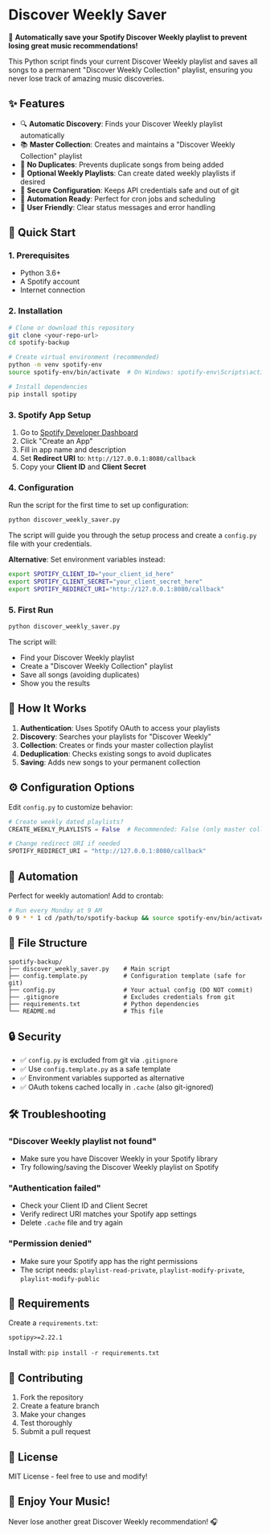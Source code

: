 # Discover Weekly Saver

🎵 **Automatically save your Spotify Discover Weekly playlist to prevent losing great music recommendations!**

This Python script finds your current Discover Weekly playlist and saves all songs to a permanent "Discover Weekly Collection" playlist, ensuring you never lose track of amazing music discoveries.

## ✨ Features

- 🔍 **Automatic Discovery**: Finds your Discover Weekly playlist automatically
- 📚 **Master Collection**: Creates and maintains a "Discover Weekly Collection" playlist
- 🚫 **No Duplicates**: Prevents duplicate songs from being added
- 📅 **Optional Weekly Playlists**: Can create dated weekly playlists if desired
- 🔐 **Secure Configuration**: Keeps API credentials safe and out of git
- 🤖 **Automation Ready**: Perfect for cron jobs and scheduling
- 💬 **User Friendly**: Clear status messages and error handling

## 🚀 Quick Start

### 1. Prerequisites

- Python 3.6+
- A Spotify account
- Internet connection

### 2. Installation

```bash
# Clone or download this repository
git clone <your-repo-url>
cd spotify-backup

# Create virtual environment (recommended)
python -m venv spotify-env
source spotify-env/bin/activate  # On Windows: spotify-env\Scripts\activate

# Install dependencies
pip install spotipy
```

### 3. Spotify App Setup

1. Go to [Spotify Developer Dashboard](https://developer.spotify.com/dashboard/applications)
2. Click "Create an App"
3. Fill in app name and description
4. Set **Redirect URI** to: `http://127.0.0.1:8080/callback`
5. Copy your **Client ID** and **Client Secret**

### 4. Configuration

Run the script for the first time to set up configuration:

```bash
python discover_weekly_saver.py
```

The script will guide you through the setup process and create a `config.py` file with your credentials.

**Alternative**: Set environment variables instead:
```bash
export SPOTIFY_CLIENT_ID="your_client_id_here"
export SPOTIFY_CLIENT_SECRET="your_client_secret_here"
export SPOTIFY_REDIRECT_URI="http://127.0.0.1:8080/callback"
```

### 5. First Run

```bash
python discover_weekly_saver.py
```

The script will:
- Find your Discover Weekly playlist
- Create a "Discover Weekly Collection" playlist
- Save all songs (avoiding duplicates)
- Show you the results

## 📖 How It Works

1. **Authentication**: Uses Spotify OAuth to access your playlists
2. **Discovery**: Searches your playlists for "Discover Weekly"
3. **Collection**: Creates or finds your master collection playlist
4. **Deduplication**: Checks existing songs to avoid duplicates
5. **Saving**: Adds new songs to your permanent collection

## ⚙️ Configuration Options

Edit `config.py` to customize behavior:

```python
# Create weekly dated playlists?
CREATE_WEEKLY_PLAYLISTS = False  # Recommended: False (only master collection)

# Change redirect URI if needed
SPOTIFY_REDIRECT_URI = "http://127.0.0.1:8080/callback"
```

## 🤖 Automation

Perfect for weekly automation! Add to crontab:

```bash
# Run every Monday at 9 AM
0 9 * * 1 cd /path/to/spotify-backup && source spotify-env/bin/activate && python discover_weekly_saver.py
```

## 📁 File Structure

```
spotify-backup/
├── discover_weekly_saver.py    # Main script
├── config.template.py          # Configuration template (safe for git)
├── config.py                   # Your actual config (DO NOT commit)
├── .gitignore                  # Excludes credentials from git
├── requirements.txt            # Python dependencies
└── README.md                   # This file
```

## 🔒 Security

- ✅ `config.py` is excluded from git via `.gitignore`
- ✅ Use `config.template.py` as a safe template
- ✅ Environment variables supported as alternative
- ✅ OAuth tokens cached locally in `.cache` (also git-ignored)

## 🛠️ Troubleshooting

### "Discover Weekly playlist not found"
- Make sure you have Discover Weekly in your Spotify library
- Try following/saving the Discover Weekly playlist on Spotify

### "Authentication failed" 
- Check your Client ID and Client Secret
- Verify redirect URI matches your Spotify app settings
- Delete `.cache` file and try again

### "Permission denied"
- Make sure your Spotify app has the right permissions
- The script needs: `playlist-read-private`, `playlist-modify-private`, `playlist-modify-public`

## 📝 Requirements

Create a `requirements.txt`:
```
spotipy>=2.22.1
```

Install with: `pip install -r requirements.txt`

## 🤝 Contributing

1. Fork the repository
2. Create a feature branch
3. Make your changes
4. Test thoroughly
5. Submit a pull request

## 📄 License

MIT License - feel free to use and modify!

## 🎵 Enjoy Your Music!

Never lose another great Discover Weekly recommendation! 🎧
